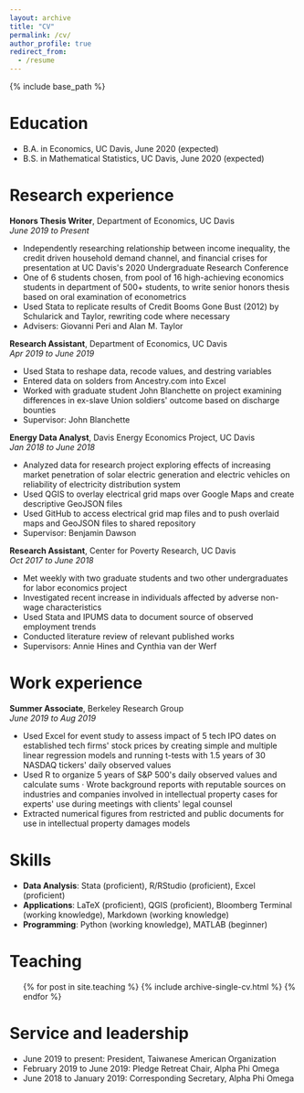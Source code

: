 ```yaml
---
layout: archive
title: "CV"
permalink: /cv/
author_profile: true
redirect_from:
  - /resume
---
```


{% include base_path %}

Education
======
* B.A. in Economics, UC Davis, June 2020 (expected)
* B.S. in Mathematical Statistics, UC Davis, June 2020 (expected)

Research experience
======
**Honors Thesis Writer**, Department of Economics, UC Davis  
*June 2019 to Present*
  * Independently researching relationship between income inequality, the credit driven household demand channel, and financial crises for presentation at UC Davis's 2020 Undergraduate Research Conference
  * One of 6 students chosen, from pool of 16 high-achieving economics students in department of 500+ students, to write senior honors thesis based on oral examination of econometrics
  * Used Stata to replicate results of Credit Booms Gone Bust (2012) by Schularick and Taylor, rewriting code where necessary
  * Advisers: Giovanni Peri and Alan M. Taylor

**Research Assistant**, Department of Economics, UC Davis  
*Apr 2019 to June 2019*
  * Used Stata to reshape data, recode values, and destring variables
  * Entered data on solders from Ancestry.com into Excel
  * Worked with graduate student John Blanchette on project examining differences in ex-slave Union soldiers' outcome based on discharge bounties
  * Supervisor: John Blanchette
  
**Energy Data Analyst**, Davis Energy Economics Project, UC Davis  
*Jan 2018 to June 2018*
  * Analyzed data for research project exploring effects of increasing market penetration of solar electric generation and electric vehicles on reliability of electricity distribution system
  * Used QGIS to overlay electrical grid maps over Google Maps and create descriptive GeoJSON files
  * Used GitHub to access electrical grid map files and to push overlaid maps and GeoJSON files to shared repository
  * Supervisor: Benjamin Dawson  
  
**Research Assistant**, Center for Poverty Research, UC Davis  
*Oct 2017 to June 2018*
  * Met weekly with two graduate students and two other undergraduates for labor economics project
  * Investigated recent increase in individuals affected by adverse non-wage characteristics
  * Used Stata and IPUMS data to document source of observed employment trends
  * Conducted literature review of relevant published works
  * Supervisors: Annie Hines and Cynthia van der Werf
  
Work experience
======
**Summer Associate**, Berkeley Research Group  
*June 2019 to Aug 2019*
  * Used Excel for event study to assess impact of 5 tech IPO dates on established tech firms' stock prices by creating simple and multiple linear regression models and running t-tests with 1.5 years of 30 NASDAQ tickers' daily observed values
  * Used R to organize 5 years of S&P 500's daily observed values and calculate sums · Wrote background reports with reputable sources on industries and companies involved in intellectual property cases for experts' use during meetings with clients' legal counsel
  * Extracted numerical figures from restricted and public documents for use in intellectual property damages models
    
Skills
======
* **Data Analysis**: Stata (proficient), R/RStudio (proficient), Excel (proficient)
* **Applications**: LaTeX (proficient), QGIS (proficient), Bloomberg Terminal (working knowledge), Markdown (working knowledge)
* **Programming**: Python (working knowledge), MATLAB (beginner)
  
Teaching
======
  <ul>{% for post in site.teaching %}
    {% include archive-single-cv.html %}
  {% endfor %}</ul>
  
Service and leadership
======
* June 2019 to present: President, Taiwanese American Organization
* February 2019 to June 2019: Pledge Retreat Chair, Alpha Phi Omega
* June 2018 to January 2019: Corresponding Secretary, Alpha Phi Omega
